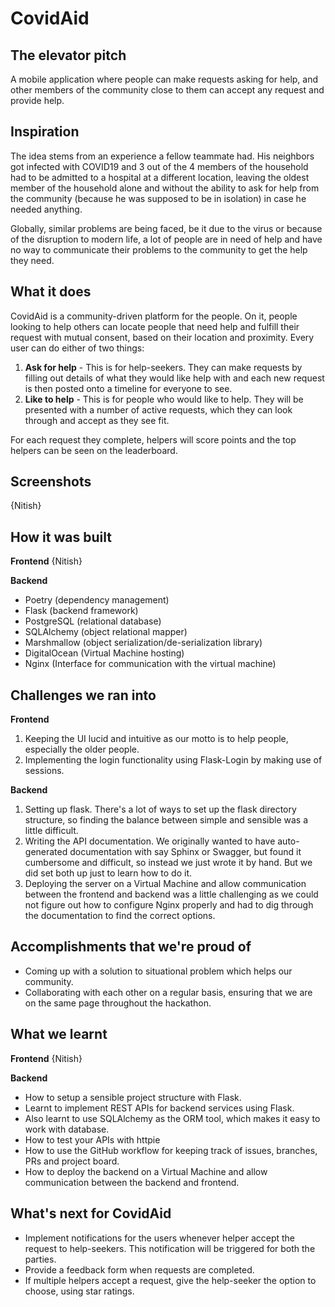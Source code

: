 # CovidAid

## The elevator pitch
A mobile application where people can make requests asking for help, and other members of the community close to them can accept any request and provide help.

## Inspiration
The idea stems from an experience a fellow teammate had. His neighbors got infected with COVID19 and 3 out of the 4 members of the household had to be admitted to a hospital at a different location, leaving the oldest member of the household alone and without the ability to ask for help from the community (because he was supposed to be in isolation) in case he needed anything.

Globally, similar problems are being faced, be it due to the virus or because of the disruption to modern life, a lot of people are in need of help and have no way to communicate their problems to the community to get the help they need.

## What it does
CovidAid is a community-driven platform for the people. On it, people looking to help others can locate people that need help and fulfill their request with mutual consent, based on their location and proximity. Every user can do either of two things:
1. **Ask for help** - This is for help-seekers. They can make requests by filling out details of what they would like help with and each new request is then posted onto a timeline for everyone to see.
2. **Like to help** - This is for people who would like to help. They will be presented with a number of active requests, which they can look through and accept as they see fit.

For each request they complete, helpers will score points and the top helpers can be seen on the leaderboard.

## Screenshots
{Nitish}

## How it was built

**Frontend**
{Nitish}

**Backend**
- Poetry (dependency management)
- Flask (backend framework)
- PostgreSQL (relational database)
- SQLAlchemy (object relational mapper)
- Marshmallow (object serialization/de-serialization library)
- DigitalOcean (Virtual Machine hosting)
- Nginx (Interface for communication with the virtual machine)

## Challenges we ran into

**Frontend**

1. Keeping the UI lucid and intuitive as our motto is to help people, especially the older people.
2. Implementing the login functionality using Flask-Login by making use of sessions.

**Backend**

1. Setting up flask. There's a lot of ways to set up the flask directory structure, so finding the balance between simple and sensible was a little difficult.
2. Writing the API documentation. We originally wanted to have auto-generated documentation with say Sphinx or Swagger, but found it cumbersome and difficult, so instead we just wrote it by hand. But we did set both up just to learn how to do it.
3. Deploying the server on a Virtual Machine and allow communication between the frontend and backend was a little challenging as we could not figure out how to configure Nginx properly and had to dig through the documentation to find the correct options.

## Accomplishments that we're proud of

- Coming up with a solution to situational problem which helps our community.
- Collaborating with each other on a regular basis, ensuring that we are on the same page throughout the hackathon.

## What we learnt

**Frontend**
{Nitish}

**Backend**

- How to setup a sensible project structure with Flask.
- Learnt to implement REST APIs for backend services using Flask.
- Also learnt to use SQLAlchemy as the ORM tool, which makes it easy to work with database.
- How to test your APIs with httpie
- How to use the GitHub workflow for keeping track of issues, branches, PRs and project board.
- How to deploy the backend on a Virtual Machine and allow communication between the backend and frontend.

## What's next for CovidAid

- Implement notifications for the users whenever helper accept the request to help-seekers. This notification will be triggered for both the parties.
- Provide a feedback form when requests are completed.
- If multiple helpers accept a request, give the help-seeker the option to choose, using star ratings.
